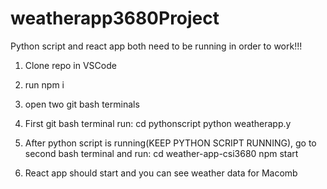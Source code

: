 # weatherapp3680Project

Python script and react app both need to be running in order to work!!!

1. Clone repo in VSCode

2. run npm i

3. open two git bash terminals

4. First git bash terminal run:
   cd pythonscript
   python weatherapp.y

5. After python script is running(KEEP PYTHON SCRIPT RUNNING), go to second bash terminal and run:
   cd weather-app-csi3680
   npm start

6. React app should start and you can see weather data for Macomb
